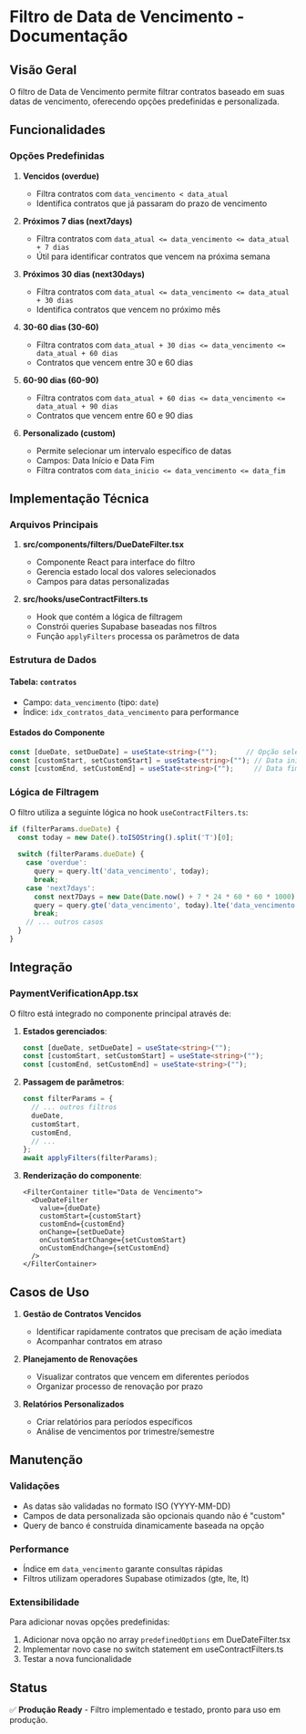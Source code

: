# Filtro de Data de Vencimento - Documentação

## Visão Geral
O filtro de Data de Vencimento permite filtrar contratos baseado em suas datas de vencimento, oferecendo opções predefinidas e personalizada.

## Funcionalidades

### Opções Predefinidas

1. **Vencidos (overdue)**
   - Filtra contratos com `data_vencimento < data_atual`
   - Identifica contratos que já passaram do prazo de vencimento

2. **Próximos 7 dias (next7days)**
   - Filtra contratos com `data_atual <= data_vencimento <= data_atual + 7 dias`
   - Útil para identificar contratos que vencem na próxima semana

3. **Próximos 30 dias (next30days)**
   - Filtra contratos com `data_atual <= data_vencimento <= data_atual + 30 dias`
   - Identifica contratos que vencem no próximo mês

4. **30-60 dias (30-60)**
   - Filtra contratos com `data_atual + 30 dias <= data_vencimento <= data_atual + 60 dias`
   - Contratos que vencem entre 30 e 60 dias

5. **60-90 dias (60-90)**
   - Filtra contratos com `data_atual + 60 dias <= data_vencimento <= data_atual + 90 dias`
   - Contratos que vencem entre 60 e 90 dias

6. **Personalizado (custom)**
   - Permite selecionar um intervalo específico de datas
   - Campos: Data Início e Data Fim
   - Filtra contratos com `data_inicio <= data_vencimento <= data_fim`

## Implementação Técnica

### Arquivos Principais

1. **src/components/filters/DueDateFilter.tsx**
   - Componente React para interface do filtro
   - Gerencia estado local dos valores selecionados
   - Campos para datas personalizadas

2. **src/hooks/useContractFilters.ts**
   - Hook que contém a lógica de filtragem
   - Constrói queries Supabase baseadas nos filtros
   - Função `applyFilters` processa os parâmetros de data

### Estrutura de Dados

#### Tabela: `contratos`
- Campo: `data_vencimento` (tipo: `date`)
- Índice: `idx_contratos_data_vencimento` para performance

#### Estados do Componente
```typescript
const [dueDate, setDueDate] = useState<string>("");       // Opção selecionada
const [customStart, setCustomStart] = useState<string>(""); // Data início personalizada
const [customEnd, setCustomEnd] = useState<string>("");     // Data fim personalizada
```

### Lógica de Filtragem

O filtro utiliza a seguinte lógica no hook `useContractFilters.ts`:

```typescript
if (filterParams.dueDate) {
  const today = new Date().toISOString().split('T')[0];
  
  switch (filterParams.dueDate) {
    case 'overdue':
      query = query.lt('data_vencimento', today);
      break;
    case 'next7days':
      const next7Days = new Date(Date.now() + 7 * 24 * 60 * 60 * 1000).toISOString().split('T')[0];
      query = query.gte('data_vencimento', today).lte('data_vencimento', next7Days);
      break;
    // ... outros casos
  }
}
```

## Integração

### PaymentVerificationApp.tsx
O filtro está integrado no componente principal através de:

1. **Estados gerenciados**:
   ```typescript
   const [dueDate, setDueDate] = useState<string>("");
   const [customStart, setCustomStart] = useState<string>("");
   const [customEnd, setCustomEnd] = useState<string>("");
   ```

2. **Passagem de parâmetros**:
   ```typescript
   const filterParams = {
     // ... outros filtros
     dueDate,
     customStart,
     customEnd,
     // ...
   };
   await applyFilters(filterParams);
   ```

3. **Renderização do componente**:
   ```tsx
   <FilterContainer title="Data de Vencimento">
     <DueDateFilter
       value={dueDate}
       customStart={customStart}
       customEnd={customEnd}
       onChange={setDueDate}
       onCustomStartChange={setCustomStart}
       onCustomEndChange={setCustomEnd}
     />
   </FilterContainer>
   ```

## Casos de Uso

1. **Gestão de Contratos Vencidos**
   - Identificar rapidamente contratos que precisam de ação imediata
   - Acompanhar contratos em atraso

2. **Planejamento de Renovações**
   - Visualizar contratos que vencem em diferentes períodos
   - Organizar processo de renovação por prazo

3. **Relatórios Personalizados**
   - Criar relatórios para períodos específicos
   - Análise de vencimentos por trimestre/semestre

## Manutenção

### Validações
- As datas são validadas no formato ISO (YYYY-MM-DD)
- Campos de data personalizada são opcionais quando não é "custom"
- Query de banco é construída dinamicamente baseada na opção

### Performance
- Índice em `data_vencimento` garante consultas rápidas
- Filtros utilizam operadores Supabase otimizados (gte, lte, lt)

### Extensibilidade
Para adicionar novas opções predefinidas:
1. Adicionar nova opção no array `predefinedOptions` em DueDateFilter.tsx
2. Implementar novo case no switch statement em useContractFilters.ts
3. Testar a nova funcionalidade

## Status
✅ **Produção Ready** - Filtro implementado e testado, pronto para uso em produção.